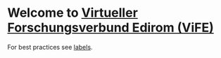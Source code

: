 # Welcome to [Virtueller Forschungsverbund Edirom (ViFE)](https://www.edirom.de/)

For best practices see [labels](../main/best-practices/labels.md).


